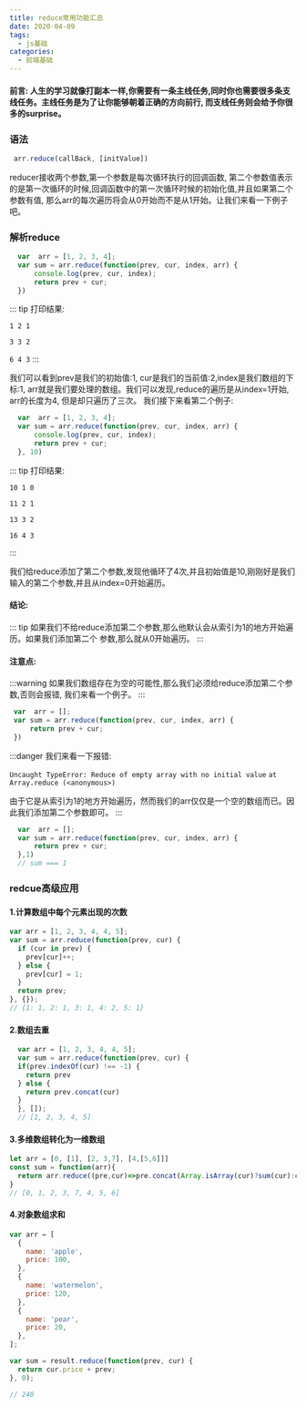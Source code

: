 ```yaml
---
title: reduce常用功能汇总
date: 2020-04-09
tags:
  - js基础
categories:
  - 前端基础
---
```


#### 前言: 人生的学习就像打副本一样,你需要有一条主线任务,同时你也需要很多条支线任务。主线任务是为了让你能够朝着正确的方向前行, 而支线任务则会给予你很多的surprise。


### 语法

  ``` js
   arr.reduce(callBack, [initValue])
  ```

  reducer接收两个参数,第一个参数是每次循环执行的回调函数, 第二个参数值表示的是第一次循环的时候,回调函数中的第一次循环时候的初始化值,并且如果第二个参数有值, 那么arr的每次遍历将会从0开始而不是从1开始。让我们来看一下例子吧。

  
### 解析reduce

  ```js
    var  arr = [1, 2, 3, 4];
    var sum = arr.reduce(function(prev, cur, index, arr) {
        console.log(prev, cur, index);
        return prev + cur;
    }) 
  ```

  ::: tip
  打印结果:

  `1 2 1`

  `3 3 2`

  `6 4 3`
  :::

  我们可以看到prev是我们的初始值:1, cur是我们的当前值:2,index是我们数组的下标:1, arr就是我们要处理的数组。我们可以发现,reduce的遍历是从index=1开始, arr的长度为4, 但是却只遍历了三次。
  我们接下来看第二个例子:

  ```js
    var  arr = [1, 2, 3, 4];
    var sum = arr.reduce(function(prev, cur, index, arr) {
        console.log(prev, cur, index);
        return prev + cur;
    }, 10) 
  ```


  ::: tip
  打印结果:

  `10 1 0`

  `11 2 1`

  `13 3 2`

  `16 4 3`

  :::

  我们给reduce添加了第二个参数,发现他循环了4次,并且初始值是10,刚刚好是我们输入的第二个参数,并且从index=0开始遍历。

  #### 结论:

  ::: tip
    如果我们不给reduce添加第二个参数,那么他默认会从索引为1的地方开始遍历。如果我们添加第二个
    参数,那么就从0开始遍历。
  :::

  #### 注意点:

   :::warning
    如果我们数组存在为空的可能性,那么我们必须给reduce添加第二个参数,否则会报错,
    我们来看一个例子。
   :::

   ```js
    var  arr = [];
    var sum = arr.reduce(function(prev, cur, index, arr) {
        return prev + cur;
    }) 
   ```

   :::danger
   我们来看一下报错:

   `Uncaught TypeError: Reduce of empty array with no initial value`
   `at Array.reduce (<anonymous>)`

   由于它是从索引为1的地方开始遍历，然而我们的arr仅仅是一个空的数组而已。因此我们添加第二个参数即可。
   :::


  ```js
    var  arr = [];
    var sum = arr.reduce(function(prev, cur, index, arr) {
        return prev + cur;
    },1) 
    // sum === 1
  ```


  ### redcue高级应用

  #### 1.计算数组中每个元素出现的次数

  ```js
  var arr = [1, 2, 3, 4, 4, 5];
  var sum = arr.reduce(function(prev, cur) {
    if (cur in prev) {
      prev[cur]++;
    } else {
      prev[cur] = 1;
    }
    return prev;
  }, {});
  // {1: 1, 2: 1, 3: 1, 4: 2, 5: 1}
  ```

  #### 2.数组去重

  ```js
    var arr = [1, 2, 3, 4, 4, 5];
    var sum = arr.reduce(function(prev, cur) {
    if(prev.indexOf(cur) !== -1) {
      return prev
    } else {
      return prev.concat(cur)
    }
    }, []);
    // [1, 2, 3, 4, 5]
  ```

  #### 3.多维数组转化为一维数组

  ```js
  let arr = [0, [1], [2, 3,7], [4,[5,6]]]
  const sum = function(arr){
    return arr.reduce((pre,cur)=>pre.concat(Array.isArray(cur)?sum(cur):cur),[])
  }
  // [0, 1, 2, 3, 7, 4, 5, 6]
  ```

  #### 4.对象数组求和

  ``` js
  var arr = [
    {
      name: 'apple',
      price: 100,
    },
    {
      name: 'watermelon',
      price: 120,
    },
    {
      name: 'pear',
      price: 20,
    },
  ];

  var sum = result.reduce(function(prev, cur) {
    return cur.price + prev;
  }, 0);

  // 240
  ```